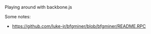 Playing around with backbone.js

Some notes:
* https://github.com/luke-jr/bfgminer/blob/bfgminer/README.RPC
